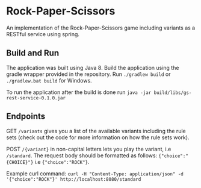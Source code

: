 # Rock-Paper-Scissors
An implementation of the Rock-Paper-Scissors game including variants as a RESTful service using spring.

## Build and Run
The application was built using Java 8.
Build the application using the gradle wrapper provided in the repository. Run
`./gradlew build` or
`./gradlew.bat build` for Windows.

To run the application after the build is done run `java -jar build/libs/gs-rest-service-0.1.0.jar`

## Endpoints
GET `/variants` gives you a list of the available variants including the rule sets
(check out the code for more information on how the rule sets work).

POST `/{variant}` in non-capital letters lets you play the variant, i.e `/standard`.
The request body should be formatted as follows:
`{"choice":"{CHOICE}"}` i.e `{"choice":"ROCK"}`.

Example curl command:
`curl -H "Content-Type: application/json" -d '{"choice":"ROCK"}' http://localhost:8080/standard`
